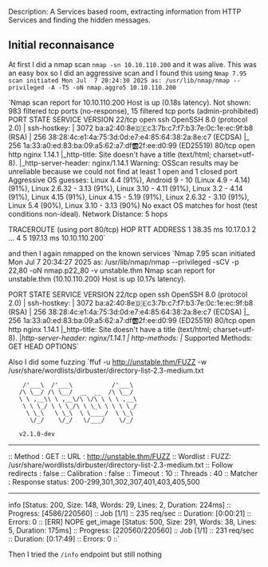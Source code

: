 Description: A Services based room, extracting information from HTTP Services and finding the hidden messages.

## Initial reconnaisance

At first I did a nmap scan 
`nmap -sn 10.10.110.200` and it was alive. This was an easy box so I did an aggressive scan
and I found this using `Nmap 7.95 scan initiated Mon Jul  7 20:24:30 2025 as: /usr/lib/nmap/nmap --privileged -A -T5 -oN nmap.aggro5 10.10.110.200`

`Nmap scan report for 10.10.110.200
Host is up (0.18s latency).
Not shown: 983 filtered tcp ports (no-response), 15 filtered tcp ports (admin-prohibited)
PORT   STATE SERVICE VERSION
22/tcp open  ssh     OpenSSH 8.0 (protocol 2.0)
| ssh-hostkey: 
|   3072 ba:a2:40:8e:de:c3:7b:c7:f7:b3:7e:0c:1e:ec:9f:b8 (RSA)
|   256 38:28:4c:e1:4a:75:3d:0d:e7:e4:85:64:38:2a:8e:c7 (ECDSA)
|_  256 1a:33:a0:ed:83:ba:09:a5:62:a7:df:ab:2f:ee:d0:99 (ED25519)
80/tcp open  http    nginx 1.14.1
|_http-title: Site doesn't have a title (text/html; charset=utf-8).
|_http-server-header: nginx/1.14.1
Warning: OSScan results may be unreliable because we could not find at least 1 open and 1 closed port
Aggressive OS guesses: Linux 4.4 (91%), Android 9 - 10 (Linux 4.9 - 4.14) (91%), Linux 2.6.32 - 3.13 (91%), Linux 3.10 - 4.11 (91%), Linux 3.2 - 4.14 (91%), Linux 4.15 (91%), Linux 4.15 - 5.19 (91%), Linux 2.6.32 - 3.10 (91%), Linux 5.4 (90%), Linux 3.10 - 3.13 (90%)
No exact OS matches for host (test conditions non-ideal).
Network Distance: 5 hops

TRACEROUTE (using port 80/tcp)
HOP RTT       ADDRESS
1   38.35 ms  10.17.0.1
2   ... 4
5   197.13 ms 10.10.110.200`

and then I again nmapped on the known services
`Nmap 7.95 scan initiated Mon Jul  7 20:34:27 2025 as: /usr/lib/nmap/nmap --privileged -sCV -p 22,80 -oN nmap.p22_80 -v unstable.thm
Nmap scan report for unstable.thm (10.10.110.200)
Host is up (0.17s latency).

PORT   STATE SERVICE VERSION
22/tcp open  ssh     OpenSSH 8.0 (protocol 2.0)
| ssh-hostkey: 
|   3072 ba:a2:40:8e:de:c3:7b:c7:f7:b3:7e:0c:1e:ec:9f:b8 (RSA)
|   256 38:28:4c:e1:4a:75:3d:0d:e7:e4:85:64:38:2a:8e:c7 (ECDSA)
|_  256 1a:33:a0:ed:83:ba:09:a5:62:a7:df:ab:2f:ee:d0:99 (ED25519)
80/tcp open  http    nginx 1.14.1
|_http-title: Site doesn't have a title (text/html; charset=utf-8).
|_http-server-header: nginx/1.14.1
| http-methods: 
|_  Supported Methods: GET HEAD OPTIONS`



Also I did some fuzzing
`ffuf -u http://unstable.thm/FUZZ -w /usr/share/wordlists/dirbuster/directory-list-2.3-medium.txt                                                          
                                                                                                                                                              
        /'___\  /'___\           /'___\                                                                                                                       
       /\ \__/ /\ \__/  __  __  /\ \__/                                                                                                                       
       \ \ ,__\\ \ ,__\/\ \/\ \ \ \ ,__\                                                                                                                      
        \ \ \_/ \ \ \_/\ \ \_\ \ \ \ \_/                                                                                                                      
         \ \_\   \ \_\  \ \____/  \ \_\                                                                                                                       
          \/_/    \/_/   \/___/    \/_/        

       v2.1.0-dev
________________________________________________

 :: Method           : GET
 :: URL              : http://unstable.thm/FUZZ
 :: Wordlist         : FUZZ: /usr/share/wordlists/dirbuster/directory-list-2.3-medium.txt
 :: Follow redirects : false
 :: Calibration      : false
 :: Timeout          : 10
 :: Threads          : 40
 :: Matcher          : Response status: 200-299,301,302,307,401,403,405,500
________________________________________________

info                    [Status: 200, Size: 148, Words: 29, Lines: 2, Duration: 224ms]
:: Progress: [4586/220560] :: Job [1/1] :: 235 req/sec :: Duration: [0:00:21] :: Errors: 0 ::
[ERR] NOPE
get_image               [Status: 500, Size: 291, Words: 38, Lines: 5, Duration: 175ms]
:: Progress: [220560/220560] :: Job [1/1] :: 231 req/sec :: Duration: [0:17:49] :: Errors: 0 ::`

Then  I tried the `/info` endpoint but still nothing

